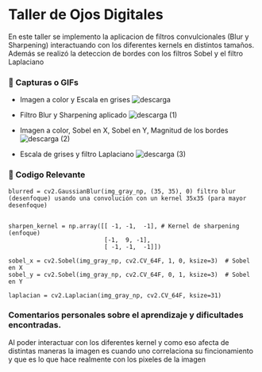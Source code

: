 # Taller de Ojos Digitales

En este taller se implemento la aplicacion de filtros convulcionales (Blur y Sharpening) interactuando con los diferentes kernels en distintos tamaños. Además se realizó la deteccion de bordes con los filtros Sobel y el filtro Laplaciano

### 📸 Capturas o GIFs
- Imagen a color y Escala en grises
![descarga](https://github.com/user-attachments/assets/2fa19ae0-d2c5-40ee-b290-7d6e14003761)

- Filtro Blur y Sharpening aplicado
![descarga (1)](https://github.com/user-attachments/assets/ef451cc2-f23d-471f-838a-5142f3e842d4)

- Imagen a color, Sobel en X, Sobel en Y, Magnitud de los bordes
![descarga (2)](https://github.com/user-attachments/assets/e3face7a-d279-435d-95cb-1691aafee737)

- Escala de grises y filtro Laplaciano
![descarga (3)](https://github.com/user-attachments/assets/5fa0cb1e-6396-4ee6-83e2-ee536baf3a77)


### 🎯 Codigo Relevante

    blurred = cv2.GaussianBlur(img_gray_np, (35, 35), 0) filtro blur (desenfoque) usando una convolución con un kernel 35x35 (para mayor desenfoque)
    
  
    sharpen_kernel = np.array([[ -1, -1,  -1], # Kernel de sharpening (enfoque)
                               [-1,  9, -1],
                               [ -1, -1,  -1]])

    sobel_x = cv2.Sobel(img_gray_np, cv2.CV_64F, 1, 0, ksize=3)  # Sobel en X
    sobel_y = cv2.Sobel(img_gray_np, cv2.CV_64F, 0, 1, ksize=3)  # Sobel en Y

    laplacian = cv2.Laplacian(img_gray_np, cv2.CV_64F, ksize=31)

### Comentarios personales sobre el aprendizaje y dificultades encontradas.

Al poder interactuar con los diferentes kernel y como eso afecta de distintas maneras la imagen es cuando uno correlaciona su fincionamiento y que es lo que hace realmente con los pixeles de la imagen
